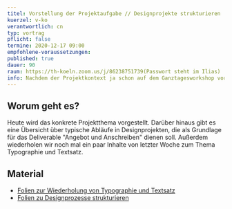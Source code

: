 ```yaml
---
titel: Vorstellung der Projektaufgabe // Designprojekte strukturieren
kuerzel: v-ko
verantwortlich: cn
typ: vortrag
pflicht: false
termine: 2020-12-17 09:00
empfohlene-voraussetzungen: 
published: true
dauer: 90
raum: https://th-koeln.zoom.us/j/86238751739(Passwort steht im Ilias)
info: Nachdem der Projektkontext ja schon auf dem Ganztagesworkshop vorgestellt wurde, wird heute das konkrete Projekt vorgestellt.
---
```



## Worum geht es?

Heute wird das konkrete Projektthema vorgestellt. Darüber hinaus gibt es eine Übersicht über typische Abläufe in Designprojekten, die als Grundlage für das Deliverable "Angebot und Anschreiben" dienen soll. Außerdem wiederholen wir noch mal ein paar Inhalte von letzter Woche zum Thema Typographie und Textsatz.

## Material

- [Folien zur Wiederholung von Typographie und Textsatz](../../download/inputs/woche-11/typographie_und_textsatz.pdf)
- [Folien zu Designprozesse strukturieren](../../download/inputs/woche-11/ws_designprozesse_strukturieren.pdf)
